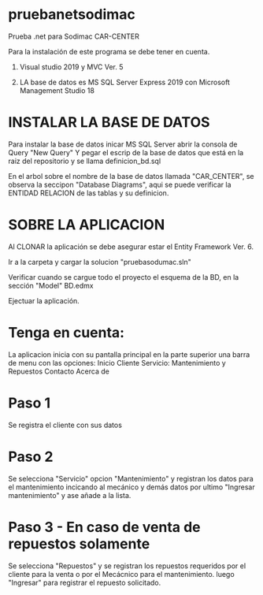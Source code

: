 # pruebanetsodimac
Prueba .net para Sodimac CAR-CENTER

Para la instalación de este programa se debe tener en cuenta.

1. Visual studio 2019 y MVC Ver. 5

2. LA base de datos es MS SQL Server Express 2019 con Microsoft Management Studio 18

INSTALAR LA BASE DE DATOS
=========================
Para instalar la base de datos inicar MS SQL Server abrir la consola de Query "New Query"
Y pegar el escrip de la base de datos que está en la raiz del repositorio y se llama definicion_bd.sql

En el arbol sobre el nombre de la base de datos llamada "CAR_CENTER", se observa la seccipon "Database Diagrams", 
aqui se puede verificar la ENTIDAD RELACION de las tablas y su definicion.

SOBRE LA APLICACION
===================
Al CLONAR la aplicación se debe asegurar estar el Entity Framework Ver. 6.

Ir a la carpeta y cargar la solucion "pruebasodumac.sln"

Verificar cuando se cargue todo el proyecto el esquema de la BD, en la sección "Model" BD.edmx

Ejectuar la aplicación.

Tenga en cuenta:
================

La aplicacion inicia con su pantalla principal en la parte superior una barra de menu con las opciones:
Inicio
Cliente
Servicio: Mantenimiento y Repuestos
Contacto
Acerca de

Paso 1
======
Se registra el cliente con sus datos

Paso 2
====== 
Se selecciona "Servicio" opcion "Mantenimiento" y registran los datos para el mantenimiento incicando al mecánico y demás datos 
por ultimo "Ingresar mantenimiento" y ase añade a la lista.

Paso 3 - En caso de venta de repuestos solamente
======
Se selecciona "Repuestos" y se registran los repuestos requeridos por el cliente para la venta o por el Mecácnico para el mantenimiento.
luego "Ingresar" para registrar el repuesto solicitado.







